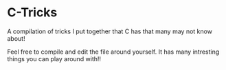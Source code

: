 # C-Tricks
A compilation of tricks I put together that C has that many may not know about!

Feel free to compile and edit the file around yourself. It has many intresting things you can play around with!!
